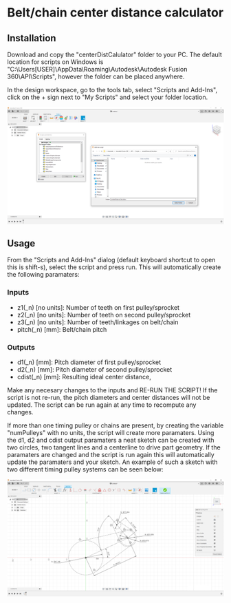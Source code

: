 # Belt/chain center distance calculator

## Installation
Download and copy the "centerDistCalulator" folder to your PC. The default location for scripts on Windows is "C:\Users\[USER]\AppData\Roaming\Autodesk\Autodesk Fusion 360\API\Scripts", however the folder can be placed anywhere.

In the design workspace, go to the tools tab, select "Scripts and Add-Ins", click on the + sign next to "My Scripts" and select your folder location.

![Dialog Image](https://raw.githubusercontent.com/ddaners/fusion-360-timing-belt-calculator-script/main/resources/folderSelect.PNG)


## Usage
From the "Scripts and Add-Ins" dialog (default keyboard shortcut to open this is shift-s), select the script and press run. This will automatically create the following paramaters:

### Inputs
- z1(_n) [no units]: Number of teeth on first pulley/sprocket
- z2(_n) [no units]: Number of teeth on second pulley/sprocket
- z3(_n) [no units]: Number of teeth/linkages on belt/chain
- pitch(_n) [mm]: Belt/chain pitch
### Outputs
- d1(_n) [mm]: Pitch diameter of first pulley/sprocket
- d2(_n) [mm]: Pitch diameter of second pulley/sprocket
- cdist(_n) [mm]: Resulting ideal center distance,

Make any necesary changes to the inputs and RE-RUN THE SCRIPT! If the script is not re-run, the pitch diameters and center distances will not be updated. The script can be run again at any time to recompute any changes.

If more than one timing pulley or chains are present, by creating the variable "numPulleys" with no units, the script will create more paramaters. Using the d1, d2 and cdist output paramaters a neat sketch can be created with two circles, two tangent lines and a centerline to drive part geometry. If the paramaters are changed and the script is run again this will automatically update the paramaters and your sketch. An example of such a sketch with two different timing pulley systems can be seen below:

![Example Image](https://raw.githubusercontent.com/ddaners/fusion-360-timing-belt-calculator-script/main/resources/pulleyExample.PNG)
